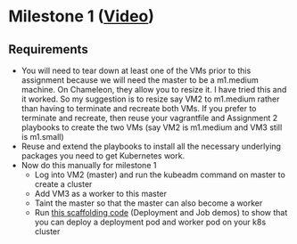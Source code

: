 # Milestone 1 ([Video](https://youtu.be/8lh9PdxvgG0))

## Requirements
- You will need to tear down at least one of the VMs prior to this assignment because we will need the master to be a m1.medium machine. On Chameleon, they allow you to resize it. I have tried this and it worked. So my suggestion is to resize say VM2 to m1.medium rather than having to terminate and recreate both VMs. If you prefer to terminate and recreate, then reuse your vagrantfile and Assignment 2 playbooks to create the two VMs (say VM2 is m1.medium and VM3 still is m1.small)
- Reuse and extend the playbooks to install all the necessary underlying packages you need to get Kubernetes work.
- Now do this manually for milestone 1
  - Log into VM2 (master) and run the kubeadm command on master to create a cluster
  - Add VM3 as a worker to this master
  - Taint the master so that the master can also become a worker
  - Run [this scaffolding code](https://github.com/asgokhale/CloudComputingCourse) (Deployment and Job demos) to show that you can deploy a deployment pod and worker pod on your k8s cluster